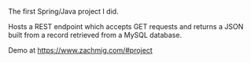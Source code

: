 The first Spring/Java project I did. 

Hosts a REST endpoint which accepts GET requests and returns a JSON built from a record retrieved from a MySQL database.

Demo at https://www.zachmig.com/#project
